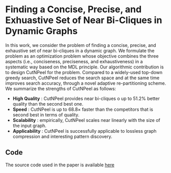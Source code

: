 # Finding a Concise, Precise, and Exhuastive Set of Near Bi-Cliques in Dynamic Graphs

In this work, we consider the problem of finding a concise, precise, and exhaustive set of near bi-cliques in a dynamic graph. 
We formulate the problem as an optimization problem whose objective combines the three aspects (i.e., conciseness, preciseness, and exhaustiveness) in a systematic way based on the MDL principle. Our algorithmic contribution is to design CutNPeel for the problem. Compared to a widely-used top-down greedy search, CutNPeel reduces the search space and at the same time improves search accuracy, through a novel adaptive re-partitioning scheme. We summarize the strengths of CutNPeel as follows:
  * **High Quality** : CutNPeel provides near bi-cliques o up to 51.2% better quality than the second best one.
  * **Speed** : CutNPeel is up to 68.8× faster than the competitors that is second best in terms of quality.
  * **Scalability** : empirically, CutNPeel scales near linearly with the size of the input graph.
  * **Applicability** : CutNPeel is successfully applicable to lossless graph compression and interesting pattern discovery.

## Code
The source code used in the paper is available [here](https://anonymous.4open.science/r/cutnpeel-C691/src/)

